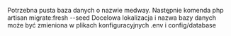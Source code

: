 Potrzebna pusta baza danych o nazwie medway.
Następnie komenda php artisan migrate:fresh --seed
Docelowa lokalizacja i nazwa bazy danych może być zmieniona w plikach konfiguracyjnych .env i config/database
